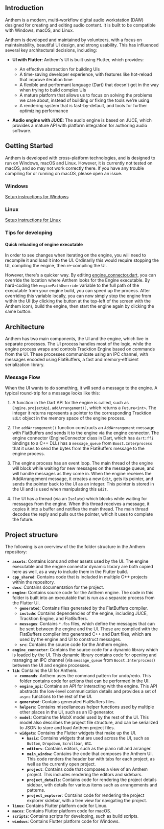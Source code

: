 ## Introduction

Anthem is a modern, multi-workflow digital audio workstation (DAW) designed for creating and editing audio content. It is built to be compatible with Windows, macOS, and Linux.

Anthem is developed and maintained by volunteers, with a focus on maintainability, beautiful UI design, and strong usability. This has influenced several key architectural decisions, including:

- **UI with Flutter**: Anthem's UI is built using Flutter, which provides:
  - An effective abstraction for building UIs
  - A time-saving developer experience, with features like hot-reload that improve iteration time
  - A flexible and performant language (Dart) that doesn't get in the way when trying to build complex UIs
  - A mature platform that allows us to focus on solving the problems we care about, instead of building or fixing the tools we're using
  - A rendering system that is fast-by-default, and tools for further optimizing performance

- **Audio engine with JUCE**: The audio engine is based on JUCE, which provides a mature API with platform integration for authoring audio software.

## Getting Started

Anthem is developed with cross-platform technologies, and is designed to run on Windows, macOS and Linux. However, it is currently not tested on macOS, and so may not work correctly there. If you have any trouble compiling for or running on macOS, please open an issue.

### Windows

[Setup instructions for Windows](./setup_windows.md)

### Linux

[Setup instructions for Linux](./setup_linux.md)

### Tips for developing

#### Quick reloading of engine executable

In order to see changes when iterating on the engine, you will need to recompile it and load it into the UI. Ordinarily this would require stopping the UI, compiling the engine, then re-compiling the UI.

However, there's a quicker way. By editing [engine_connector.dart](../lib/engine_api/engine_connector.dart), you can override the location where Anthem looks for the Engine executable. By hard-coding the `enginePathOverride` variable to the full path of the executable from your engine build, you can speed up the process. After overriding this variable locally, you can now simply stop the engine from within the UI (by clicking the button at the top-left of the screen with the Anthem icon), build the engine, then start the engine again by clicking the same button.

## Architecture

Anthem has two main components, the UI and the engine, which live in separate processes. The UI process handles most of the logic, while the engine process wraps and controls Tracktion Engine based on commands from the UI. These processes communicate using an IPC channel, with messages encoded using FlatBuffers, a fast and memory-efficient serialization library.

### Message Flow

When the UI wants to do something, it will send a message to the engine. A typical round-trip for a message looks like this:

1. A function in the Dart API for the engine is called, such as `Engine.projectApi.addArrangement()`, which returns a `Future<int>`. The integer it returns represents a pointer to the corresponding Tracktion `Edit` object in the memory space of the engine process.

2. The `addArrangement()` function constructs an `AddArrangement` message with FlatBuffers and sends it to the engine via the engine connector. The engine connector (EngineConnector class in Dart, which has `dart:ffi` bindings to a C++ DLL) has a `message_queue` from `Boost.Interprocess` that it uses to send the bytes from the FlatBuffers message to the engine process.

3. The engine process has an event loop. The main thread of the engine will block while waiting for new messages on the message queue, and will handle messages as they come in. When the engine receives the AddArrangement message, it creates a new `Edit`, gets its pointer, and sends the pointer back to the UI as an integer. This pointer is stored in the UI and is used when manipulating this `Edit`.

4. The UI has a thread (via an `Isolate`) which blocks while waiting for messages from the engine. When this thread receives a message, it copies it into a buffer and notifies the main thread. The main thread decodes the reply and pulls out the pointer, which it uses to complete the future.

## Project structure

The following is an overview of the the folder structure in the Anthem repository:

- **`assets`**: Contains icons and other assets used by the UI. The engine executable and the engine connector dynamic library are both copied here as well, as a way to include them in the Flutter build.
- **`cpp_shared`**: Contains code that is included in multiple C++ projects within the repository.
- **`docs`**: Contains documentation for the project.
- **`engine`**: Contains source code for the Anthem engine. The code in this folder is built into an executable that is run as a separate process from the Flutter UI.
  - **`generated`**: Contains files generated by the FlatBuffers compiler.
  - **`include`**: Contains dependencies of the engine, including JUCE, Tracktion Engine, and FlatBuffers.
  - **`messages`**: Contains `*.fbs` files, which define the messages that can be sent between the engine and the UI. These are compiled with the FlatBuffers compiler into generated C++ and Dart files, which are used by the engine and UI to construct messages.
  - **`src`**: Contains the source code for the Anthem engine.
- **`engine_connector`**: Contains the source code for a dynamic library which is loaded by the UI. This dynamic library contains code for opening and managing an IPC channel (via `message_queue` from `Boost.Interprocess`) between the UI and engine processes.
- **`lib`**: Contains the UI for Anthem.
  - **`commands`**: Anthem uses the command pattern for undo/redo. This folder contains code for actions that can be performed in the UI.
  - **`engine_api`**: Contains an API for interacting with the engine. This API abstracts the low-level communication details and provides a set of `async` functions to the rest of the UI.
  - **`generated`**: Contains generated FlatBuffers files.
  - **`helpers`**: Contains miscellaneous helper functions used by multiple other places in the UI, such as an ID generator.
  - **`model`**: Contains the MobX model used by the rest of the UI. This model also describes the project file structure, and can be serialized to JSON to store and load Anthem project files.
  - **`widgets`**: Contains the Flutter widgets that make up the UI.
    - **`basic`**: Contains widgets that are used across the UI, such as `Button`, `Dropdown`, `Scrollbar`, etc.
    - **`editors`**: Contains editors, such as the piano roll and arranger.
    - **`main_window`**: Contains the code that composes the Anthem UI. This code renders the header bar with tabs for each project, as well as the currently open project.
    - **`project`**: Contains code that composes a view of an Anthem project. This includes rendering the editors and sidebars.
    - **`project_details`**: Contains code for rendering the project details sidebar, with details for various items such as arrangements and patterns.
    - **`project_explorer`**: Contains code for rendering the project explorer sidebar, with a tree view for navigating the project.
- **`linux`**: Contains Flutter platform code for Linux.
- **`macos`**: Contains Flutter platform code for macOS.
- **`scripts`**: Contains scripts for developing, such as build scripts.
- **`windows`**: Contains Flutter platform code for Windows.
